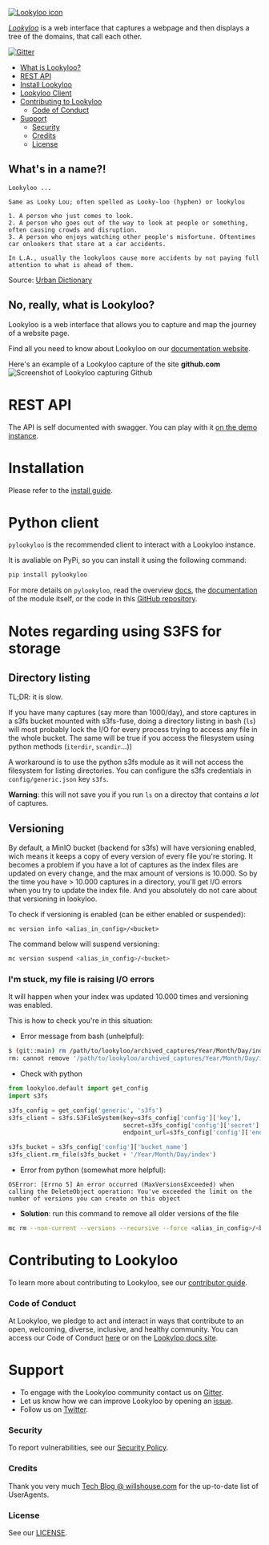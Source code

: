 [![Lookyloo icon](website/web/static/lookyloo.jpeg)](https://www.lookyloo.eu/docs/main/index.html)

*[Lookyloo](https://lookyloo.circl.lu/)* is a web interface that captures a webpage and then displays a tree of the domains, that call each other.


[![Gitter](https://badges.gitter.im/Lookyloo/community.svg)](https://gitter.im/Lookyloo/community?utm_source=badge&utm_medium=badge&utm_campaign=pr-badge)


* [What is Lookyloo?](#whats-in-a-name)
* [REST API](#rest-api)
* [Install Lookyloo](#installation)
* [Lookyloo Client](#python-client)
* [Contributing to Lookyloo](#contributing-to-lookyloo)
  * [Code of Conduct](#code-of-conduct)
* [Support](#support)
  * [Security](#security)
  * [Credits](#credits)
  * [License](#license)



## What's in a name?!

```
Lookyloo ...

Same as Looky Lou; often spelled as Looky-loo (hyphen) or lookylou

1. A person who just comes to look.
2. A person who goes out of the way to look at people or something, often causing crowds and disruption.
3. A person who enjoys watching other people's misfortune. Oftentimes car onlookers that stare at a car accidents.

In L.A., usually the lookyloos cause more accidents by not paying full attention to what is ahead of them.
```
Source: [Urban Dictionary](https://www.urbandictionary.com/define.php?term=lookyloo)


## No, really, what is Lookyloo?

Lookyloo is a web interface that allows you to capture and map the journey of a website page.

Find all you need to know about Lookyloo on our [documentation website](https://www.lookyloo.eu/docs/main/index.html).

Here's an example of a Lookyloo capture of the site **github.com**
![Screenshot of Lookyloo capturing Github](https://www.lookyloo.eu/docs/main/_images/sample_github.png)

# REST API

The API is self documented with swagger. You can play with it [on the demo instance](https://lookyloo.circl.lu/doc/).

# Installation

Please refer to the [install guide](https://www.lookyloo.eu/docs/main/install-lookyloo.html).


# Python client

`pylookyloo` is the recommended client to interact with a Lookyloo instance.

It is avaliable on PyPi, so you can install it using the following command:

```bash
pip install pylookyloo
```

For more details on `pylookyloo`, read the overview [docs](https://www.lookyloo.eu/docs/main/pylookyloo-overview.html), the [documentation](https://pylookyloo.readthedocs.io/en/latest/) of the module itself, or the code in this [GitHub repository](https://github.com/Lookyloo/PyLookyloo).

# Notes regarding using S3FS for storage

## Directory listing

TL;DR: it is slow.

If you have many captures (say more than 1000/day), and store captures in a s3fs bucket mounted with s3fs-fuse,
doing a directory listing in bash (`ls`) will most probably lock the I/O for every process
trying to access any file in the whole bucket. The same will be true if you access the
filesystem using python methods (`iterdir`, `scandir`...))

A workaround is to use the python s3fs module as it will not access the filesystem for listing directories.
You can configure the s3fs credentials in `config/generic.json` key `s3fs`.

**Warning**: this will not save you if you run `ls` on a directoy that contains *a lot* of captures.

## Versioning

By default, a MinIO bucket (backend for s3fs) will have versioning enabled, wich means it
keeps a copy of every version of every file you're storing. It becomes a problem if you have a lot of captures
as the index files are updated on every change, and the max amount of versions is 10.000.
So by the time you have > 10.000 captures in a directory, you'll get I/O errors when you try
to update the index file. And you absolutely do not care about that versioning in lookyloo.

To check if versioning is enabled (can be either enabled or suspended):

```
mc version info <alias_in_config>/<bucket>
```

The command below will suspend versioning:

```bash
mc version suspend <alias_in_config>/<bucket>
```

### I'm stuck, my file is raising I/O errors 

It will happen when your index was updated 10.000 times and versioning was enabled.

This is how to check you're in this situation: 

* Error message from bash (unhelpful):

```bash
$ (git::main) rm /path/to/lookyloo/archived_captures/Year/Month/Day/index
rm: cannot remove '/path/to/lookyloo/archived_captures/Year/Month/Day/index': Input/output error
```

* Check with python

```python
from lookyloo.default import get_config
import s3fs

s3fs_config = get_config('generic', 's3fs')
s3fs_client = s3fs.S3FileSystem(key=s3fs_config['config']['key'],
                                secret=s3fs_config['config']['secret'],
                                endpoint_url=s3fs_config['config']['endpoint_url'])

s3fs_bucket = s3fs_config['config']['bucket_name']
s3fs_client.rm_file(s3fs_bucket + '/Year/Month/Day/index')
```

* Error from python (somewhat more helpful):

```
OSError: [Errno 5] An error occurred (MaxVersionsExceeded) when calling the DeleteObject operation: You've exceeded the limit on the number of versions you can create on this object
```

* **Solution**: run this command to remove all older versions of the file 

```bash
mc rm --non-current --versions --recursive --force <alias_in_config>/<bucket>/Year/Month/Day/index
```

# Contributing to Lookyloo
To learn more about contributing to Lookyloo, see our [contributor guide](https://www.lookyloo.eu/docs/main/contributing.html).

### Code of Conduct
At Lookyloo, we pledge to act and interact in ways that contribute to an open, welcoming, diverse, inclusive, and healthy community. You can access our Code of Conduct [here](https://github.com/Lookyloo/lookyloo/blob/main/code_of_conduct.md) or on the [Lookyloo docs site](https://www.lookyloo.eu/docs/main/code-conduct.html).


# Support
 * To engage with the Lookyloo community contact us on [Gitter](https://gitter.im/lookyloo-app/community).
 * Let us know how we can improve Lookyloo by opening an [issue](https://github.com/Lookyloo/lookyloo/issues/new/choose).
 * Follow us on [Twitter](https://twitter.com/lookyloo_app).

### Security
To report vulnerabilities, see our [Security Policy](SECURITY.md).

### Credits
Thank you very much [Tech Blog @ willshouse.com](https://techblog.willshouse.com/2012/01/03/most-common-user-agents/) for the up-to-date list of UserAgents.

### License
See our [LICENSE](LICENSE).

